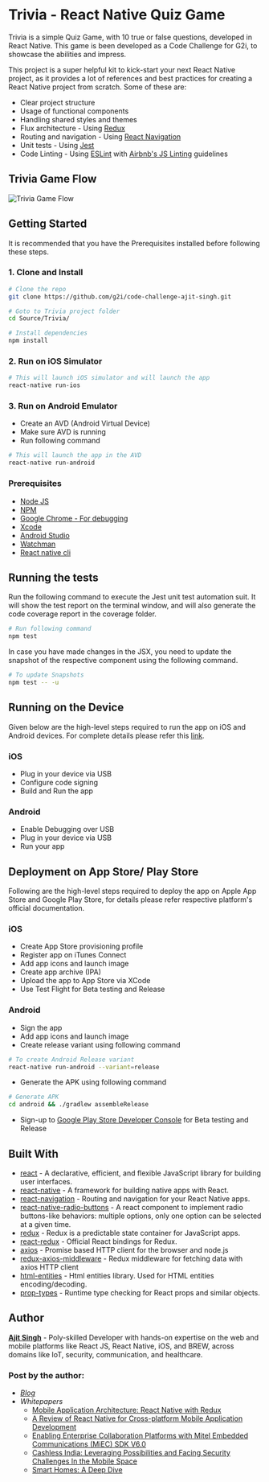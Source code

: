# Trivia - React Native Quiz Game

Trivia is a simple Quiz Game, with 10 true or false questions, developed in React Native. This game is been developed as a Code Challenge for G2i, to showcase the abilities and impress.

This project is a super helpful kit to kick-start your next React Native project, as it provides a lot of references and best practices for creating a React Native project from scratch. Some of these are:
- Clear project structure
- Usage of functional components
- Handling shared styles and themes
- Flux architecture - Using [Redux](https://redux.js.org/docs/introduction/)
- Routing and navigation - Using [React Navigation](https://reactnavigation.org/)
- Unit tests - Using [Jest](https://facebook.github.io/jest/)
- Code Linting - Using [ESLint](https://eslint.org/) with [Airbnb's JS Linting](https://github.com/airbnb/javascript) guidelines

## Trivia Game Flow

![Trivia Game Flow](video/trivia_game_flow.gif "Trivia Game Flow")

## Getting Started
It is recommended that you have the Prerequisites installed before following these steps. 
### 1. Clone and Install
```bash
# Clone the repo
git clone https://github.com/g2i/code-challenge-ajit-singh.git

# Goto to Trivia project folder
cd Source/Trivia/

# Install dependencies
npm install
```
### 2. Run on iOS Simulator
```bash
# This will launch iOS simulator and will launch the app
react-native run-ios
```
### 3. Run on Android Emulator
- Create an AVD (Android Virtual Device)
- Make sure AVD is running
- Run following command 
```bash
# This will launch the app in the AVD
react-native run-android
```
### Prerequisites
- [Node JS](https://nodejs.org/en/download/) 
- [NPM](https://docs.npmjs.com/cli/install)
- [Google Chrome - For debugging](https://www.google.com/chrome/)
- [Xcode](https://developer.apple.com/xcode/)
- [Android Studio](https://developer.android.com/studio/install)
- [Watchman](https://facebook.github.io/watchman/docs/install.html)
- [React native cli](https://www.npmjs.com/package/react-native-cli)

## Running the tests
Run the following command to execute the Jest unit test automation suit. It will show the test report on the terminal window, and will also generate the code coverage report in the coverage folder. 
```bash
# Run following command
npm test
```
In case you have made changes in the JSX, you need to update the snapshot of the respective component using the following command.
```bash
# To update Snapshots
npm test -- -u
```
## Running on the Device
Given below are the high-level steps required to run the app on iOS and Android devices. For complete details please refer this [link](https://facebook.github.io/react-native/docs/running-on-device.html). 
### iOS
- Plug in your device via USB
- Configure code signing
- Build and Run the app

### Android
- Enable Debugging over USB
- Plug in your device via USB
- Run your app

## Deployment on App Store/ Play Store
Following are the high-level steps required to deploy the app on Apple App Store and Google Play Store, for details please refer respective platform's official documentation. 
### iOS
- Create App Store provisioning profile  
- Register app on iTunes Connect
- Add app icons and launch image 
- Create app archive (IPA)
- Upload the app to App Store via XCode 
- Use Test Flight for Beta testing and Release
### Android 
- Sign the app
- Add app icons and launch image
- Create release variant using following command 
```bash
# To create Android Release variant
react-native run-android --variant=release
```
- Generate the APK using following command
```bash
# Generate APK
cd android && ./gradlew assembleRelease
```
- Sign-up to [Google Play Store Developer Console](https://play.google.com/apps/publish/signup) for Beta testing and Release

## Built With
* [react](https://github.com/facebook/react) - A declarative, efficient, and flexible JavaScript library for building user interfaces. 
* [react-native](https://github.com/facebook/react-native) - A framework for building native apps with React.
* [react-navigation](https://github.com/react-navigation/react-navigation) - Routing and navigation for your React Native apps.
* [react-native-radio-buttons](https://github.com/ArnaudRinquin/react-native-radio-buttons) - A react component to implement radio buttons-like behaviors: multiple options, only one option can be selected at a given time.
* [redux](https://github.com/reduxjs/redux) - Redux is a predictable state container for JavaScript apps.
* [react-redux](https://github.com/reduxjs/react-redux) - Official React bindings for Redux.
* [axios](https://github.com/axios/axios) - Promise based HTTP client for the browser and node.js
* [redux-axios-middleware](https://github.com/svrcekmichal/redux-axios-middleware) - Redux middleware for fetching data with axios HTTP client
* [html-entities](https://github.com/mdevils/node-html-entities) - Html entities library. Used for HTML entities encoding/decoding. 
* [prop-types](https://github.com/facebook/prop-types) - Runtime type checking for React props and similar objects.

## Author
[**Ajit Singh**](https://www.linkedin.com/in/1986ajitsingh/
) - Poly-skilled Developer with hands-on expertise on the web and mobile platforms like React JS, React Native, iOS, and BREW, across domains like IoT, security, communication, and healthcare. 

### Post by the author: 
-  [*Blog*](https://www.globallogic.com/blogs/author/ajit-singh/)
- *Whitepapers*
    - [Mobile Application Architecture: React Native with Redux](https://www.globallogic.com/gl_news/mobile-application-architecture-react-native-with-redux/)
    - [A Review of React Native for Cross-platform Mobile Application Development](https://www.globallogic.com/gl_news/a-review-of-react-native-for-cross-platform/)
    - [Enabling Enterprise Collaboration Platforms with Mitel Embedded Communications (MiEC) SDK V6.0](https://www.globallogic.com/gl_news/enabling-enterprise-collaboration-platforms-with-mitel-embedded-communications-miec-sdk-v6-0/)
    - [Cashless India: Leveraging Possibilities and Facing Security Challenges In the Mobile Space](https://www.globallogic.com/gl_news/cashless-india-leveraging-possibilities-and-facing-security-challenges-in-the-mobile-space/)
    - [Smart Homes: A Deep Dive](https://www.globallogic.com/gl_news/smart-homes-a-deep-dive/)
